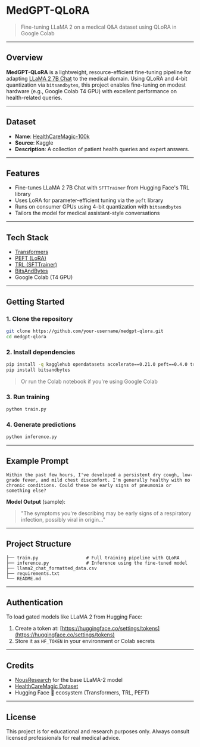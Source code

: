 # MedGPT-QLoRA

> Fine-tuning LLaMA 2 on a medical Q&A dataset using QLoRA in Google Colab

---

## Overview

**MedGPT-QLoRA** is a lightweight, resource-efficient fine-tuning pipeline for adapting [LLaMA 2 7B Chat](https://huggingface.co/NousResearch/Llama-2-7b-chat-hf) to the medical domain. Using QLoRA and 4-bit quantization via `bitsandbytes`, this project enables fine-tuning on modest hardware (e.g., Google Colab T4 GPU) with excellent performance on health-related queries.

---

## Dataset

- **Name**: [HealthCareMagic-100k](https://www.kaggle.com/datasets/gunman02/health-care-magic)  
- **Source**: Kaggle  
- **Description**: A collection of patient health queries and expert answers.

---

## Features

- Fine-tunes LLaMA 2 7B Chat with `SFTTrainer` from Hugging Face's TRL library  
- Uses LoRA for parameter-efficient tuning via the `peft` library  
- Runs on consumer GPUs using 4-bit quantization with `bitsandbytes`  
- Tailors the model for medical assistant-style conversations

---

## Tech Stack

- [Transformers](https://github.com/huggingface/transformers)  
- [PEFT (LoRA)](https://github.com/huggingface/peft)  
- [TRL (SFTTrainer)](https://github.com/huggingface/trl)  
- [BitsAndBytes](https://github.com/TimDettmers/bitsandbytes)  
- Google Colab (T4 GPU)

---

## Getting Started

### 1. Clone the repository

```bash
git clone https://github.com/your-username/medgpt-qlora.git
cd medgpt-qlora
```

### 2. Install dependencies

```bash
pip install -q kagglehub opendatasets accelerate==0.21.0 peft==0.4.0 transformers==4.31.0 trl==0.4.7
pip install bitsandbytes
```

> Or run the Colab notebook if you're using Google Colab

### 3. Run training

```bash
python train.py
```

### 4. Generate predictions

```bash
python inference.py
```

---

## Example Prompt

```text
Within the past few hours, I've developed a persistent dry cough, low-grade fever, and mild chest discomfort. I'm generally healthy with no chronic conditions. Could these be early signs of pneumonia or something else?
```

**Model Output** (sample):

> "The symptoms you're describing may be early signs of a respiratory infection, possibly viral in origin..."

---

## Project Structure

```text
├── train.py                  # Full training pipeline with QLoRA  
├── inference.py              # Inference using the fine-tuned model  
├── llama2_chat_formatted_data.csv  
├── requirements.txt  
└── README.md
```

---

## Authentication

To load gated models like LLaMA 2 from Hugging Face:

1. Create a token at: [https://huggingface.co/settings/tokens](https://huggingface.co/settings/tokens)
2. Store it as `HF_TOKEN` in your environment or Colab secrets

---

## Credits

* [NousResearch](https://huggingface.co/NousResearch) for the base LLaMA-2 model
* [HealthCareMagic Dataset](https://www.kaggle.com/datasets/gunman02/health-care-magic)
* Hugging Face 🤗 ecosystem (Transformers, TRL, PEFT)

---

## License

This project is for educational and research purposes only. Always consult licensed professionals for real medical advice.

```


```
